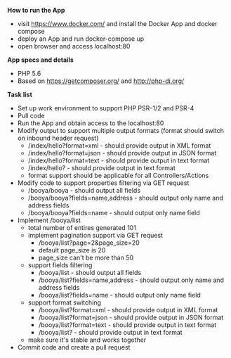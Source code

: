 **How to run the App**

- visit https://www.docker.com/ and install the Docker App and docker compose
- deploy an App and run docker-compose up
- open browser and access localhost:80

**App specs and details**

- PHP 5.6
- Based on https://getcomposer.org/ and http://php-di.org/


**Task list**

- Set up work environment to support PHP PSR-1/2 and PSR-4
- Pull code 
- Run the App and obtain access to the localhost:80
- Modify output to support multiple output formats (format should switch on inbound header request)
  - /index/hello?format=xml - should provide output in XML format
  - /index/hello?format=json - should provide output in JSON format
  - /index/hello?format=text - should provide output in text format
  - /index/hello? - should provide output in text format
  - format support should be applicable for all Controllers/Actions
- Modify code to support properties filtering via GET request
  - /booya/booya - should output all fields 
  - /booya/booya?fields=name,address - should output only name and address fields 
  - /booya/booya?fields=name - should output only name field
- Implement /booya/list
  - total number of entires generated 101
  - implement pagination support via GET request
    - /booya/list?page=2&page_size=20
    - default page_size is 20
    - page_size can't be more than 50
  - support fields filtering 
    - /booya/list - should output all fields 
    - /booya/list?fields=name,address - should output only name and address fields 
    - /booya/list?fields=name - should output only name field
  - support format switching
    - /booya/list?format=xml - should provide output in XML format
    - /booya/list?format=json - should provide output in JSON format
    - /booya/list?format=text - should provide output in text format
    - /booya/list? - should provide output in text format
  - make sure it's stable and works together
- Commit code and create a pull request
